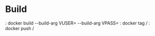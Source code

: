 # Build
: docker build <git repo> --build-arg VUSER=<user> --build-arg VPASS=<pass>
: docker tag <container-id> <docker name>/<repo>
: docker push <docker name>/<repo>
